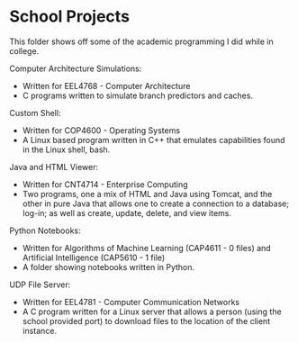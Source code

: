 # School Projects
This folder shows off some of the academic programming I did while in college.

Computer Architecture Simulations:
- Written for EEL4768 - Computer Architecture
- C programs written to simulate branch predictors and caches.

Custom Shell:
- Written for COP4600 - Operating Systems
- A Linux based program written in C++ that emulates capabilities found in the Linux shell, bash. 

Java and HTML Viewer:
- Written for CNT4714 - Enterprise Computing
- Two programs, one a mix of HTML and Java using Tomcat, and the other in pure Java that allows one to create a connection to a database; log-in; as well as create, update, delete, and view items.

Python Notebooks:
- Written for Algorithms of Machine Learning (CAP4611 - 0 files) and Artificial Intelligence (CAP5610 - 1 file)
- A folder showing notebooks written in Python.

UDP File Server:
- Written for EEL4781 - Computer Communication Networks
- A C program written for a Linux server that allows a person (using the school provided port) to download files to the location of the client instance.
